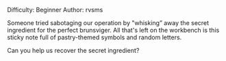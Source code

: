 Difficulty: Beginner
Author: rvsms

Someone tried sabotaging our operation by "whisking” away the secret ingredient for the perfect brunsviger. All that's left on the workbench is this sticky note full of pastry-themed symbols and random letters.

Can you help us recover the secret ingredient?
